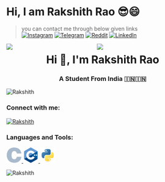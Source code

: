 # Hi, I am Rakshith Rao 😎😄
>you can contact me through below given links  
[![Instagram](https://img.shields.io/badge/Instagram-%23E4405F.svg?style=for-the-badge&logo=Instagram&logoColor=white)](https://www.instagram.com/rakshith.rao78)
[![Telegram](https://img.shields.io/badge/Telegram-2CA5E0?style=for-the-badge&logo=telegram&logoColor=white)](https://telegram.dog/peace_is_dead)
[![Reddit](https://img.shields.io/badge/Reddit-FF4500.svg?style=for-the-badge&logo=Reddit&logoColor=white)](https://www.reddit.com/user/Royalto)
[![LinkedIn](https://img.shields.io/badge/LinkedIn-Profile-blue?logo=linkedin&style=for-the-badge)](https://www.linkedin.com/in/rakshith-rao-884960251)



<img align="left" width="47%" src="https://github-readme-stats.vercel.app/api?username=rakshith-rao-78&show_icons=true&theme=transparent" />  

<img align="left" width="27%" src="https://github-readme-stats.vercel.app/api/top-langs/?username=rakshith-rao-78" />  
<h1 align="center">Hi 👋, I'm Rakshith Rao</h1>
<h3 align="center">A Student From India 🇮🇳🇮🇳</h3>

<p align="left"> <img src="https://komarev.com/ghpvc/?username=rakshith-rao-78&label=Profile%20views&color=0e75b6&style=flat" alt="Rakshith" /> </p>

<h3 align="left">Connect with me:</h3>
<p align="left">
<a href="https://instagram.com/rakshith.rao78" target="blank"><img align="center" src="https://raw.githubusercontent.com/rahuldkjain/github-profile-readme-generator/master/src/images/icons/Social/instagram.svg" alt="Rakshith" height="30" width="40" /></a>
</p>

<h3 align="left">Languages and Tools:</h3>
<p align="left"> <a href="https://www.cprogramming.com/" target="_blank" rel="noreferrer"> <img src="https://raw.githubusercontent.com/devicons/devicon/master/icons/c/c-original.svg" alt="c" width="40" height="40"/> </a> <a href="https://www.w3schools.com/cpp/" target="_blank" rel="noreferrer"> <img src="https://raw.githubusercontent.com/devicons/devicon/master/icons/cplusplus/cplusplus-original.svg" alt="cplusplus" width="40" height="40"/> </a> <a href="https://www.python.org" target="_blank" rel="noreferrer"> <img src="https://raw.githubusercontent.com/devicons/devicon/master/icons/python/python-original.svg" alt="python" width="40" height="40"/> </a> </p>

<p><img align="center" src="https://github-readme-stats.vercel.app/api/top-langs?username=rakshith-rao-78&show_icons=true&locale=en&layout=compact" alt="Rakshith" /></p>
